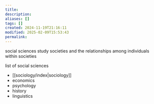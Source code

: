 ```yaml
---
title: 
description: 
aliases: []
tags: []
created: 2024-11-19T21:16:11
modified: 2025-02-09T15:53:43
permalink:
---
```


social sciences study societies and the relationships among individuals within societies

list of social sciences
- [[sociology/index|sociology]]
- economics
- psychology
- history
- linguistics
